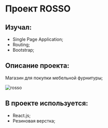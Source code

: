 # Проект ROSSO

## Изучал:

- Single Page Application;
- Routing;
- Bootstrap;

## Описание проекта:

Магазин для покупки мебельной фурнитуры;

![rosso](https://user-images.githubusercontent.com/93434868/164973394-d92c08a8-ad5c-4aa9-b342-2c3dec023dce.gif)


## В проекте используется:

- React.js;
- Резиновая верстка;
